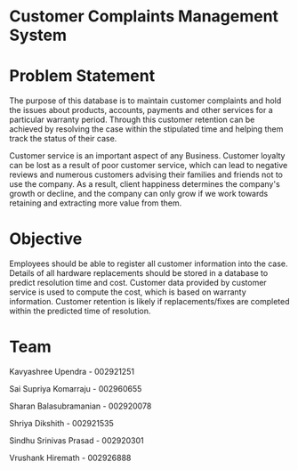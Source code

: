 # Customer Complaints Management System
# Problem Statement
The purpose of this database is to maintain customer complaints and hold the issues about products, accounts, payments and other services for a particular warranty period. Through this customer retention can be achieved by resolving the case within the stipulated time and helping them track the status of their case.  

Customer service is an important aspect of any Business. Customer loyalty can be lost as a result of poor customer service, which can lead to negative reviews and numerous customers advising their families and friends not to use the company. As a result, client happiness determines the company's growth or decline, and the company can only grow if we work towards retaining and extracting more value from them. 

# Objective
Employees should be able to register all customer information into the case. Details of all hardware replacements should be stored in a database to predict resolution time and cost. Customer data provided by customer service is used to compute the cost, which is based on warranty information. Customer retention is likely if replacements/fixes are completed within the predicted time of resolution. 

# Team
Kavyashree Upendra - 002921251

Sai Supriya Komarraju - 002960655

Sharan Balasubramanian - 002920078

Shriya Dikshith - 002921535

Sindhu Srinivas Prasad - 002920301

Vrushank Hiremath - 002926888
